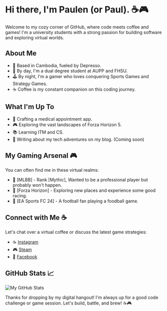 # Hi there, I'm Paulen (or Paul). ☕🎮

Welcome to my cozy corner of GitHub, where code meets coffee and games! I'm a university students with a strong passion for building software and exploring virtual worlds.

## About Me

- 🌆 Based in Cambodia, fueled by Depresso.
- 💼 By day, I'm a dual degree student at AUPP and FHSU.
- 🕹️ By night, I'm a gamer who loves conquering Sports Games and Strategy Games.
- ☕ Coffee is my constant companion on this coding journey.

## What I'm Up To

- 🌟 Crafting a medical appointment app.
- 🎮 Exploring the vast landscapes of Forza Horizon 5.
- 📚 Learning ITM and CS.
- 📝 Writing about my tech adventures on my blog. (Coming soon)

## My Gaming Arsenal 🎮

You can often find me in these virtual realms:

- 🚀 [MLBB] - Rank [Mythic], Wanted to be a professional player but probably won't happen.
- 🏰 [Forza Horizon] - Exploring new places and experience some good racing.
- 🌌 [EA Sports FC 24] - A football fan playing a foodball game.


## Connect with Me ☕

Let's chat over a virtual coffee or discuss the latest game strategies:

- ☕ [Instagram](https://www.instagram.com/paulchhun__/)
- 🎮 [Steam](https://steamcommunity.com/profiles/76561198338597121/)
- 💼 [Facebook](https://www.facebook.com/profile.php?id=100006603306164)


## GitHub Stats 📈

![My GitHub Stats](https://github-readme-stats.vercel.app/api?username=Paulen101&show_icons=true&count_private=true&theme=dark)

Thanks for dropping by my digital hangout! I'm always up for a good code challenge or game session. Let's build, battle, and brew! ☕🎮
